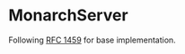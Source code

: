 # MonarchServer
Following [RFC 1459](https://datatracker.ietf.org/doc/html/rfc1459https://datatracker.ietf.org/doc/html/rfc1459) for base implementation.
